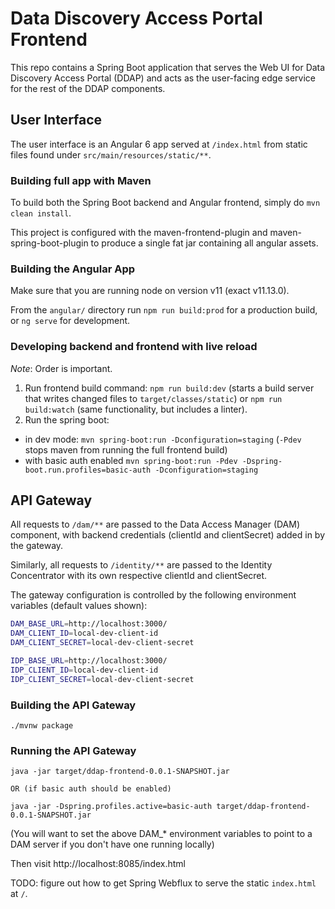 # Data Discovery Access Portal Frontend

This repo contains a Spring Boot application that serves the Web UI for
Data Discovery Access Portal (DDAP) and acts as the user-facing edge
service for the rest of the DDAP components.

## User Interface

The user interface is an Angular 6 app served at `/index.html` from static files found
under `src/main/resources/static/**`.


### Building full app with Maven

To build both the Spring Boot backend and Angular frontend, simply do `mvn clean install`.

This project is configured with the maven-frontend-plugin and maven-spring-boot-plugin to produce a single
fat jar containing all angular assets.

### Building the Angular App

Make sure that you are running node on version v11 (exact v11.13.0).

From the `angular/` directory run `npm run build:prod` for a production build, or `ng serve` for development.

### Developing backend and frontend with live reload

_Note_: Order is important.

1. Run frontend build command: `npm run build:dev` (starts a build server that writes changed files to `target/classes/static`)
or `npm run build:watch` (same functionality, but includes a linter).
2. Run the spring boot:
 - in dev mode: `mvn spring-boot:run -Dconfiguration=staging` (`-Pdev` stops maven from running the full frontend build)
 - with basic auth enabled `mvn spring-boot:run -Pdev -Dspring-boot.run.profiles=basic-auth -Dconfiguration=staging`


## API Gateway

All requests to `/dam/**` are passed to the Data Access Manager (DAM) component,
with backend credentials (clientId and clientSecret) added in by the gateway.

Similarly, all requests to `/identity/**` are passed to the Identity Concentrator with
its own respective clientId and clientSecret.

The gateway configuration is controlled by the following environment variables
(default values shown):

```bash
DAM_BASE_URL=http://localhost:3000/
DAM_CLIENT_ID=local-dev-client-id
DAM_CLIENT_SECRET=local-dev-client-secret

IDP_BASE_URL=http://localhost:3000/
IDP_CLIENT_ID=local-dev-client-id
IDP_CLIENT_SECRET=local-dev-client-secret
```

### Building the API Gateway

```
./mvnw package
```

### Running the API Gateway

```
java -jar target/ddap-frontend-0.0.1-SNAPSHOT.jar

OR (if basic auth should be enabled)

java -jar -Dspring.profiles.active=basic-auth target/ddap-frontend-0.0.1-SNAPSHOT.jar

```

(You will want to set the above DAM_* environment variables to point to a DAM
server if you don't have one running locally)

Then visit http://localhost:8085/index.html

TODO: figure out how to get Spring Webflux to serve the static
`index.html` at `/`.
